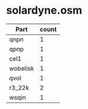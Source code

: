 solardyne.osm
==========
| **Part** | **count** |
|----------|-----------|
|qnpn|1| 
|qpnp|1| 
|cel1|1| 
|wobelisk|1| 
|qvol|1| 
|r3_22k|2| 
|wsqin|1| 

